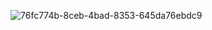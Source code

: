 ![76fc774b-8ceb-4bad-8353-645da76ebdc9](file:///D:/TypeDown_Screenshot/76fc774b-8ceb-4bad-8353-645da76ebdc9.png)
